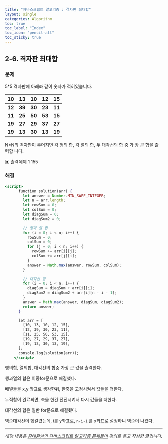 ```yaml
---
title: "자바스크립트 알고리즘 : 격자판 최대합"
layout: single
categories: Algorithm
toc: true
toc_label: "Index"
toc_icon: "pencil-alt"
toc_sticky: true
---
```


## 2-6. 격자판 최대합

### 문제

5\*5 격자판에 아래롸 같이 숫자가 적혀있습니다.

|   10   |   13   |   10   |   12   |   15   |
| :----: | :----: | :----: | :----: | :----: |
| **12** | **39** | **30** | **23** | **11** |
| **11** | **25** | **50** | **53** | **15** |
| **19** | **27** | **29** | **37** | **27** |
| **19** | **13** | **30** | **13** | **19** |

N\*N의 격자판이 주어지면 각 행의 합, 각 열의 합, 두 대각선의 합 중 가 장 큰 합을 출력합
니다.

▣ 출력예제 1
155

### 해결

```jsx
<script>
      function solution(arr) {
        let answer = Number.MIN_SAFE_INTEGER;
        let n = arr.length;
        let rowSum = 0;
        let colSum = 0;
        let diagSum = 0;
        let diagSum2 = 0;

        // 행과 열 합
        for (i = 0; i < n; i++) {
          rowSum = 0;
          colSum = 0;
          for (j = 0; i < n; i++) {
            rowSum += arr[i][j];
            colSum += arr[j][i];
          }
          answer = Math.max(answer, rowSum, colSum);
        }

        // 대각선 합
        for (i = 0; i < n; i++) {
          diagSum = diagSum + arr[i][i];
          diagSum2 = diagSum2 + arr[i][n - i - 1];
        }
        answer = Math.max(answer, diagSum, diagSum2);
        return answer;
      }

      let arr = [
        [10, 13, 10, 12, 15],
        [12, 39, 30, 23, 11],
        [11, 25, 50, 53, 15],
        [19, 27, 29, 37, 27],
        [19, 13, 30, 13, 19],
      ];
      console.log(solution(arr));
    </script>
```

행의합, 열의합, 대각선의 합중 가장 큰 값을 출력한다.

행과열의 합은 이중for문으로 해결했다.

배열들을 x,y 좌표로 생각한뒤, 한축을 고정시켜서 값들을 더한다.

누적합이 완료되면, 축을 한칸 전진시켜서 다시 값들을 더한다.

대각선의 합은 일반 for문으로 해결됬다.

역순대각선이 헷갈렸는데, i를 y좌표로, `n-i-1` 를 x좌표로 설정하니 역순이 나왔다.

---

_해당 내용은 [김태원님의 자바스크립트 알고리즘 문제풀이](https://www.inflearn.com/course/%EC%9E%90%EB%B0%94%EC%8A%A4%ED%81%AC%EB%A6%BD%ED%8A%B8-%EC%95%8C%EA%B3%A0%EB%A6%AC%EC%A6%98-%EB%AC%B8%EC%A0%9C%ED%92%80%EC%9D%B4/dashboard) 강의를 듣고 작성한 글입니다._
